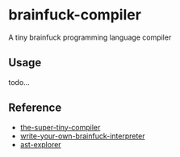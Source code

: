 # brainfuck-compiler
A tiny brainfuck programming language compiler

## Usage
todo...

## Reference
- [the-super-tiny-compiler](https://github.com/jamiebuilds/the-super-tiny-compiler)
- [write-your-own-brainfuck-interpreter](https://levelup.gitconnected.com/write-your-own-brainfuck-interpreter-98e828c72854)
- [ast-explorer](https://astexplorer.net/) 